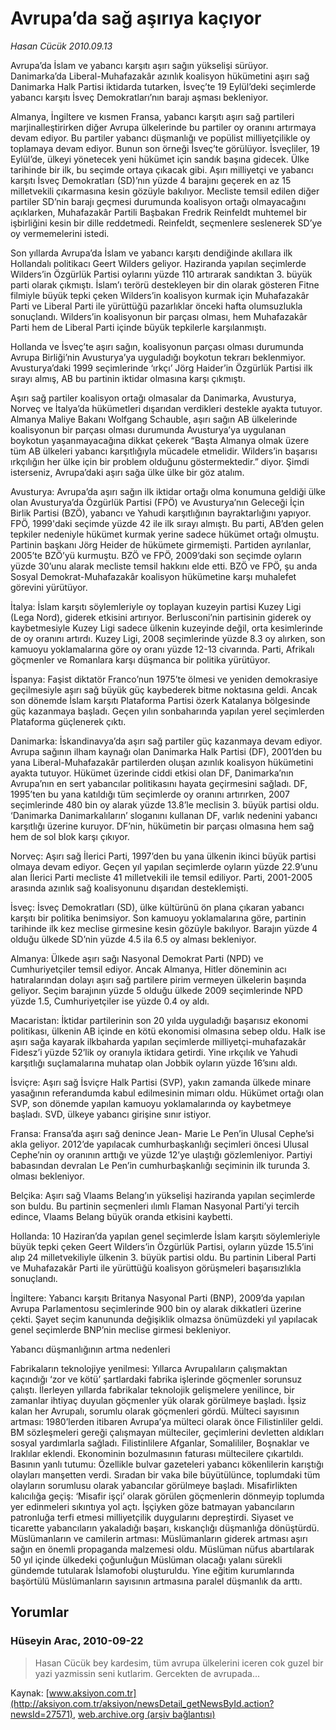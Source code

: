 # Avrupa’da sağ aşırıya kaçıyor

*Hasan Cücük 2010.09.13*

<font class="agenda2NewsSpot">
 Avrupa’da İslam ve yabancı karşıtı aşırı sağın yükselişi sürüyor. Danimarka’da Liberal-Muhafazakâr azınlık koalisyon hükümetini aşırı sağ Danimarka Halk Partisi iktidarda tutarken, İsveç’te 19 Eylül’deki seçimlerde yabancı karşıtı İsveç Demokratları’nın barajı aşması bekleniyor.
</font>
<font class="newsDetail">
 <p>
  <p class="MsoNormal">
   Almanya, İngiltere ve kısmen Fransa, yabancı karşıtı aşırı sağ partileri marjinalleştirirken diğer Avrupa ülkelerinde bu partiler oy oranını artırmaya devam ediyor. Bu partiler yabancı düşmanlığı ve popülist milliyetçilikle oy toplamaya devam ediyor. Bunun son örneği İsveç’te görülüyor. İsveçliler, 19 Eylül’de, ülkeyi yönetecek yeni hükümet için sandık başına gidecek. Ülke tarihinde bir ilk, bu seçimde ortaya çıkacak gibi. Aşırı milliyetçi ve yabancı karşıtı İsveç Demokratları (SD)’nın yüzde 4 barajını geçerek en az 15 milletvekili çıkarmasına kesin gözüyle bakılıyor. Mecliste temsil edilen diğer partiler SD’nin barajı geçmesi durumunda koalisyon ortağı olmayacağını açıklarken, Muhafazakâr Partili Başbakan Fredrik Reinfeldt muhtemel bir işbirliğini kesin bir dille reddetmedi. Reinfeldt, seçmenlere seslenerek SD’ye oy vermemelerini istedi.
   <span>
   </span>
  </p>
  <p class="MsoNormal">
   Son yıllarda Avrupa’da İslam ve yabancı karşıtı dendiğinde akıllara ilk Hollandalı politikacı Geert Wilders geliyor. Haziranda yapılan seçimlerde Wilders’in Özgürlük Partisi oylarını yüzde 110 artırarak sandıktan 3. büyük parti olarak çıkmıştı. İslam’ı terörü destekleyen bir din olarak gösteren Fitne filmiyle büyük tepki çeken Wilders’in koalisyon kurmak için Muhafazakâr Parti ve Liberal Parti ile yürüttüğü pazarlıklar önceki hafta olumsuzlukla sonuçlandı. Wilders’in koalisyonun bir parçası olması, hem Muhafazakâr Parti hem de Liberal Parti içinde büyük tepkilerle karşılanmıştı.
  </p>
  <p class="MsoNormal">
   Hollanda ve İsveç’te aşırı sağın, koalisyonun parçası olması durumunda Avrupa Birliği’nin Avusturya’ya uyguladığı boykotun tekrarı beklenmiyor. Avusturya’daki 1999 seçimlerinde ‘ırkçı’ Jörg Haider’in Özgürlük Partisi ilk sırayı almış, AB bu partinin iktidar olmasına karşı çıkmıştı.
  </p>
  <p class="MsoNormal">
   Aşırı sağ partiler koalisyon ortağı olmasalar da Danimarka, Avusturya, Norveç ve İtalya’da hükümetleri dışarıdan verdikleri destekle ayakta tutuyor. Almanya Maliye Bakanı Wolfgang Schauble, aşırı sağın AB ülkelerinde koalisyonun bir parçası olması durumunda Avusturya’ya uygulanan boykotun yaşanmayacağına dikkat çekerek “Başta Almanya olmak üzere tüm AB ülkeleri yabancı karşıtlığıyla mücadele etmelidir. Wilders’in başarısı ırkçılığın her ülke için bir problem olduğunu göstermektedir.” diyor. Şimdi isterseniz, Avrupa’daki aşırı sağa ülke ülke bir göz atalım.
   <span>
   </span>
  </p>
  <p class="MsoNormal">
   Avusturya: Avrupa’da aşırı sağın ilk iktidar ortağı olma konumuna geldiği ülke olan Avusturya’da Özgürlük Partisi (FPÖ) ve Avusturya’nın Geleceği İçin Birlik Partisi (BZÖ), yabancı ve Yahudi karşıtlığının bayraktarlığını yapıyor. FPÖ, 1999'daki seçimde yüzde 42 ile ilk sırayı almıştı.
   <span>
   </span>
   Bu parti, AB’den gelen tepkiler nedeniyle hükümet kurmak yerine sadece hükümet ortağı olmuştu. Partinin başkanı Jörg Heider de hükümete girmemişti. Partiden ayrılanlar, 2005’te BZÖ’yü kurmuştu. BZÖ ve FPÖ, 2009’daki son seçimde oyların yüzde 30’unu alarak mecliste temsil hakkını elde etti. BZÖ ve FPÖ, şu anda Sosyal Demokrat-Muhafazakâr koalisyon hükümetine karşı muhalefet görevini yürütüyor.
  </p>
  <p class="MsoNormal">
   İtalya: İslam karşıtı söylemleriyle oy toplayan kuzeyin partisi Kuzey Ligi (Lega Nord), giderek etkisini artırıyor. Berlusconi’nin partisinin giderek oy kaybetmesiyle Kuzey Ligi sadece ülkenin kuzeyinde değil, orta kesimlerinde de oy oranını artırdı. Kuzey Ligi, 2008 seçimlerinde yüzde 8.3 oy alırken, son kamuoyu yoklamalarına göre oy oranı yüzde 12-13 civarında. Parti, Afrikalı göçmenler ve Romanlara karşı düşmanca bir politika yürütüyor.
  </p>
  <p class="MsoNormal">
   İspanya: Faşist diktatör Franco’nun 1975’te ölmesi ve yeniden demokrasiye geçilmesiyle aşırı sağ büyük güç kaybederek bitme noktasına geldi. Ancak son dönemde İslam karşıtı Plataforma Partisi özerk Katalanya bölgesinde güç kazanmaya başladı. Geçen yılın sonbaharında yapılan yerel seçimlerden Plataforma güçlenerek çıktı.
  </p>
  <p class="MsoNormal">
   Danimarka: İskandinavya’da aşırı sağ partiler güç kazanmaya devam ediyor. Avrupa sağının ilham kaynağı olan Danimarka Halk Partisi (DF), 2001’den bu yana Liberal-Muhafazakâr partilerden oluşan azınlık koalisyon hükümetini ayakta tutuyor. Hükümet üzerinde ciddi etkisi olan DF, Danimarka’nın Avrupa’nın en sert yabancılar politikasını hayata geçirmesini sağladı. DF, 1995’ten bu yana katıldığı tüm seçimlerde oy oranını artırırken, 2007 seçimlerinde 480 bin oy alarak yüzde 13.8’le meclisin 3. büyük partisi oldu. ‘Danimarka Danimarkalıların’ sloganını kullanan DF, varlık nedenini yabancı karşıtlığı üzerine kuruyor. DF’nin, hükümetin bir parçası olmasına hem sağ hem de sol blok karşı çıkıyor.
  </p>
  <p class="MsoNormal">
   Norveç: Aşırı sağ İlerici Parti, 1997’den bu yana ülkenin ikinci büyük partisi olmaya devam ediyor. Geçen yıl yapılan seçimlerde oyların yüzde 22.9’unu alan İlerici Parti mecliste 41 milletvekili ile temsil ediliyor. Parti, 2001-2005 arasında azınlık sağ koalisyonunu dışarıdan desteklemişti.
  </p>
  <p class="MsoNormal">
   İsveç: İsveç Demokratları (SD), ülke kültürünü ön plana çıkaran yabancı karşıtı bir politika benimsiyor. Son kamuoyu yoklamalarına göre, partinin tarihinde ilk kez meclise girmesine kesin gözüyle bakılıyor. Barajın yüzde 4 olduğu ülkede SD’nin yüzde 4.5 ila 6.5 oy alması bekleniyor.
  </p>
  <p class="MsoNormal">
   Almanya: Ülkede aşırı sağı Nasyonal Demokrat Parti (NPD) ve Cumhuriyetçiler temsil ediyor. Ancak Almanya, Hitler döneminin acı hatıralarından dolayı aşırı sağ partilere pirim vermeyen ülkelerin başında geliyor. Seçim barajının yüzde 5 olduğu ülkede 2009 seçimlerinde NPD yüzde 1.5, Cumhuriyetçiler ise yüzde 0.4 oy aldı.
  </p>
  <p class="MsoNormal">
   Macaristan: İktidar partilerinin son 20 yılda uyguladığı başarısız ekonomi politikası, ülkenin AB içinde en kötü ekonomisi olmasına sebep oldu. Halk ise aşırı sağa kayarak ilkbaharda yapılan seçimlerde milliyetçi-muhafazakâr Fidesz’i yüzde 52’lik oy oranıyla iktidara getirdi. Yine ırkçılık ve Yahudi karşıtlığı suçlamalarına muhatap olan Jobbik oyların yüzde 16’sını aldı.
  </p>
  <p class="MsoNormal">
   İsviçre: Aşırı sağ İsviçre Halk Partisi (SVP), yakın zamanda ülkede minare yasağının referandumda kabul edilmesinin mimarı oldu. Hükümet ortağı olan SVP, son dönemde yapılan kamuoyu yoklamalarında oy kaybetmeye başladı. SVD, ülkeye yabancı girişine sınır istiyor.
  </p>
  <p class="MsoNormal">
   Fransa: Fransa’da aşırı sağ denince Jean- Marie Le Pen’in Ulusal Cephe’si akla geliyor. 2012’de yapılacak cumhurbaşkanlığı seçimleri öncesi Ulusal Cephe’nin oy oranının arttığı ve yüzde 12’ye ulaştığı gözlemleniyor. Partiyi babasından devralan Le Pen’in cumhurbaşkanlığı seçiminin ilk turunda 3. olması bekleniyor.
  </p>
  <p class="MsoNormal">
   Belçika: Aşırı sağ Vlaams Belang’ın yükselişi haziranda yapılan seçimlerde son buldu. Bu partinin seçmenleri ılımlı Flaman Nasyonal Parti’yi tercih edince, Vlaams Belang büyük oranda etkisini kaybetti.
  </p>
  <p class="MsoNormal">
   Hollanda: 10 Haziran’da yapılan genel seçimlerde İslam karşıtı söylemleriyle büyük tepki çeken Geert
   <span>
   </span>
   Wilders’in Özgürlük Partisi, oyların yüzde 15.5’ini alıp 24 milletvekiliyle ülkenin 3. büyük partisi oldu. Bu partinin Liberal Parti ve Muhafazakâr Parti ile yürüttüğü koalisyon görüşmeleri başarısızlıkla sonuçlandı.
  </p>
  <p class="MsoNormal">
   İngiltere: Yabancı karşıtı Britanya Nasyonal Parti (BNP), 2009’da yapılan Avrupa Parlamentosu seçimlerinde 900 bin oy alarak dikkatleri üzerine çekti. Şayet seçim kanununda değişiklik olmazsa önümüzdeki yıl yapılacak genel seçimlerde BNP’nin meclise girmesi bekleniyor.
  </p>
  <p class="MsoNormal">
  </p>
  <p class="MsoNormal">
   Yabancı düşmanlığının artma nedenleri
  </p>
  <p class="MsoNormal">
  </p>
  <p class="MsoNormal">
   Fabrikaların teknolojiye yenilmesi: Yıllarca Avrupalıların çalışmaktan kaçındığı ‘zor ve kötü’ şartlardaki fabrika işlerinde göçmenler sorunsuz çalıştı. İlerleyen yıllarda fabrikalar teknolojik gelişmelere yenilince, bir zamanlar ihtiyaç duyulan göçmenler yük olarak görülmeye başladı. İşsiz kalan her Avrupalı, sorumlu olarak göçmenleri gördü. Mülteci sayısının artması: 1980’lerden itibaren Avrupa’ya mülteci olarak önce Filistinliler geldi. BM sözleşmeleri gereği çalışmayan mülteciler, geçimlerini devletten aldıkları sosyal yardımlarla sağladı. Filistinlilere Afganlar, Somalililer, Boşnaklar ve Iraklılar eklendi. Ekonominin bozulmasının faturası mültecilere çıkartıldı. Basının yanlı tutumu: Özellikle bulvar gazeteleri yabancı kökenlilerin karıştığı olayları manşetten verdi. Sıradan bir vaka bile büyütülünce, toplumdaki tüm olayların sorumlusu olarak yabancılar görülmeye başladı. Misafirlikten kalıcılığa geçiş: ‘Misafir işçi’ olarak görülen göçmenlerin dönmeyip toplumda yer edinmeleri sıkıntıya yol açtı. İşçiyken göze batmayan yabancıların patronluğa terfi etmesi milliyetçilik duygularını depreştirdi. Siyaset ve ticarette yabancıların yakaladığı başarı, kıskançlığı düşmanlığa dönüştürdü. Müslümanların ve camilerin artması: Müslümanların giderek artması aşırı sağın en önemli propaganda malzemesi oldu. Müslüman nüfus abartılarak 50 yıl içinde ülkedeki çoğunluğun Müslüman olacağı yalanı sürekli gündemde tutularak İslamofobi oluşturuldu. Yine eğitim kurumlarında başörtülü Müslümanların sayısının artmasına paralel düşmanlık da arttı.
  </p>
 </p>
</font>

## Yorumlar

### Hüseyin Arac, 2010-09-22
> Hasan Cücük bey kardesim, tüm avrupa ülkelerini iceren cok guzel bir yazi yazmissin seni kutlarim. Gercekten de avrupada...

Kaynak: [www.aksiyon.com.tr](http://aksiyon.com.tr/aksiyon/newsDetail_getNewsById.action?newsId=27571), [web.archive.org (arşiv bağlantısı)](http://web.archive.org/web/20101006161535/http://aksiyon.com.tr/aksiyon/newsDetail_getNewsById.action?newsId=27571)
